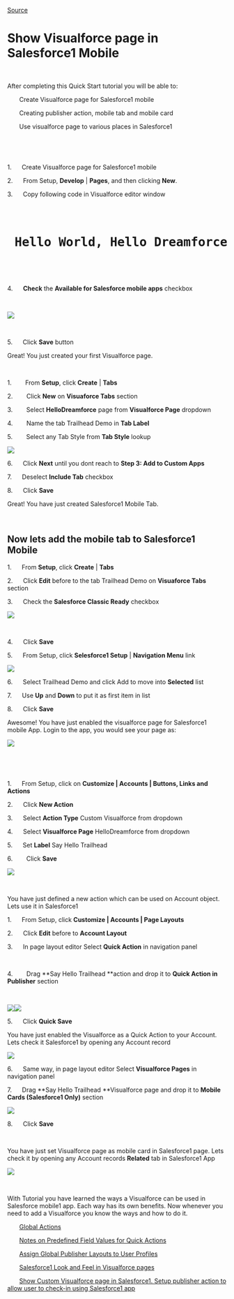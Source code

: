 
[Source](https://raw.githubusercontent.com/ashwinopensource/trailhead/master/ShowVisualforcepageinSalesforce1Mobile.htm "Permalink to Show Visualforce page in Salesforce1 Mobile")

# Show Visualforce page in Salesforce1 Mobile

&nbsp;

After completing this Quick Start tutorial you will be able to:

&nbsp;&nbsp;&nbsp;&nbsp;&nbsp;&nbsp; Create Visualforce page for Salesforce1 mobile

&nbsp;&nbsp;&nbsp;&nbsp;&nbsp;&nbsp; Creating publisher action, mobile tab and mobile card

&nbsp;&nbsp;&nbsp;&nbsp;&nbsp;&nbsp; Use visualforce page to various places in Salesforce1

&nbsp;

&nbsp;

1.&nbsp;&nbsp;&nbsp;&nbsp;&nbsp; Create Visualforce page for Salesforce1 mobile

2.&nbsp;&nbsp;&nbsp;&nbsp;&nbsp; From Setup, **Develop** | **Pages**, and then clicking **New**.

3.&nbsp;&nbsp;&nbsp;&nbsp;&nbsp; Copy following code in Visualforce editor window

<pre>
<apex:page title="Trailhead QuickStart" standardcontroller="Account" showheader="false">

<h1> Hello World, Hello Dreamforce! </h1>

</apex:page>
</pre>

4.&nbsp;&nbsp;&nbsp;&nbsp;&nbsp; **Check** the **Available for Salesforce mobile apps** checkbox

&nbsp;

![][1]

&nbsp;

5.&nbsp;&nbsp;&nbsp;&nbsp;&nbsp; Click **Save** button

Great! You just created your first Visualforce page.

&nbsp;

1.&nbsp;&nbsp;&nbsp;&nbsp;&nbsp;&nbsp;&nbsp; From **Setup**, click **Create** | **Tabs**

2.&nbsp;&nbsp;&nbsp;&nbsp;&nbsp;&nbsp;&nbsp; Click **New** on **Visuaforce Tabs** section

3.&nbsp;&nbsp;&nbsp;&nbsp;&nbsp;&nbsp;&nbsp; Select **HelloDreamforce** page from **Visualforce Page** dropdown

4.&nbsp;&nbsp;&nbsp;&nbsp;&nbsp;&nbsp;&nbsp; Name the tab Trailhead Demo in **Tab Label**

5.&nbsp;&nbsp;&nbsp;&nbsp;&nbsp;&nbsp;&nbsp; Select any Tab Style from **Tab Style** lookup

![][2]

6.&nbsp;&nbsp;&nbsp;&nbsp;&nbsp; Click **Next** until you dont reach to **Step 3: Add to Custom Apps**

7.&nbsp;&nbsp;&nbsp;&nbsp;&nbsp; Deselect **Include Tab** checkbox

8.&nbsp;&nbsp;&nbsp;&nbsp;&nbsp; Click **Save**

Great! You have just created Salesforce1 Mobile Tab.

&nbsp;

## Now lets add the mobile tab to Salesforce1 Mobile

1.&nbsp;&nbsp;&nbsp;&nbsp;&nbsp; From **Setup**, click **Create** | **Tabs**

2.&nbsp;&nbsp;&nbsp;&nbsp;&nbsp; Click **Edit** before to the tab Trailhead Demo on **Visuaforce Tabs** section

3.&nbsp;&nbsp;&nbsp;&nbsp;&nbsp; Check the **Salesforce Classic Ready** checkbox

![][3]

&nbsp;

4.&nbsp;&nbsp;&nbsp;&nbsp;&nbsp; Click **Save**

5.&nbsp;&nbsp;&nbsp;&nbsp;&nbsp; From Setup, click **Selesforce1 Setup** | **Navigation Menu** link

![][4]

6.&nbsp;&nbsp;&nbsp;&nbsp;&nbsp; Select Trailhead Demo and click Add to move into **Selected** list

7.&nbsp;&nbsp;&nbsp;&nbsp;&nbsp; Use **Up** and **Down** to put it as first item in list

8.&nbsp;&nbsp;&nbsp;&nbsp;&nbsp; Click **Save**

Awesome! You have just enabled the visualforce page for Salesforce1 mobile App. Login to the app, you would see your page as:

![][5]

&nbsp;

&nbsp;

1.&nbsp;&nbsp;&nbsp;&nbsp;&nbsp; From Setup, click on **Customize | Accounts | Buttons, Links and Actions**

2.&nbsp;&nbsp;&nbsp;&nbsp;&nbsp; Click **New Action**

3.&nbsp;&nbsp;&nbsp;&nbsp;&nbsp; Select **Action Type** Custom Visualforce from dropdown

4.&nbsp;&nbsp;&nbsp;&nbsp;&nbsp; Select **Visualforce Page** HelloDreamforce from dropdown

5.&nbsp;&nbsp;&nbsp;&nbsp;&nbsp; Set **Label** Say Hello Trailhead

6.&nbsp;&nbsp;&nbsp;&nbsp;&nbsp;&nbsp;&nbsp; Click **Save**

**![][6]**

**&nbsp;**

You have just defined a new action which can be used on Account object. Lets use it in Salesforce1

1.&nbsp;&nbsp;&nbsp;&nbsp;&nbsp; From Setup, click **Customize | Accounts | Page Layouts**

2.&nbsp;&nbsp;&nbsp;&nbsp;&nbsp; Click **Edit** before to **Account Layout**

3.&nbsp;&nbsp;&nbsp;&nbsp;&nbsp; In page layout editor Select **Quick Action** in navigation panel

&nbsp;

4.&nbsp;&nbsp;&nbsp;&nbsp;&nbsp;&nbsp;&nbsp; Drag **Say Hello Trailhead **action and drop it to **Quick Action in Publisher** section

&nbsp;

![][7]![][8]

5.&nbsp;&nbsp;&nbsp;&nbsp;&nbsp; Click **Quick Save**

You have just enabled the Visualforce as a Quick Action to your Account. Lets check it Salesforce1 by opening any Account record

![][9]

6.&nbsp;&nbsp;&nbsp;&nbsp;&nbsp; Same way, in page layout editor Select **Visualforce Pages** in navigation panel

7.&nbsp;&nbsp;&nbsp;&nbsp;&nbsp; Drag **Say Hello Trailhead **Visualforce page and drop it to **Mobile Cards (Salesforce1 Only)** section

![][10]

8.&nbsp;&nbsp;&nbsp;&nbsp;&nbsp; Click **Save**

**&nbsp;**

You have just set Visualforce page as mobile card in Salesforce1 page. Lets check it by opening any Account records **Related** tab in Salesforce1 App

![][11]

&nbsp;

With Tutorial you have learned the ways a Visualforce can be used in Salesforce mobile1 app. Each way has its own benefits. Now whenever you need to add a Visualforce you know the ways and how to do it.

&nbsp;&nbsp;&nbsp;&nbsp;&nbsp;&nbsp; [Global Actions][12]

&nbsp;&nbsp;&nbsp;&nbsp;&nbsp;&nbsp; [Notes on Predefined Field Values for Quick Actions][13]

&nbsp;&nbsp;&nbsp;&nbsp;&nbsp;&nbsp; [Assign Global Publisher Layouts to User Profiles][14]

&nbsp;&nbsp;&nbsp;&nbsp;&nbsp;&nbsp; [Salesforce1 Look and Feel in Visualforce pages][15]

&nbsp;&nbsp;&nbsp;&nbsp;&nbsp;&nbsp; [Show Custom Visualforce page in Salesforce1. Setup publisher action to allow user to check-in using Salesforce1&nbsp;app][16]

&nbsp;

[1]: https://raw.githubusercontent.com/ShowVisualforcepageinSalesforce1Mobile_files/image001.png
[2]: https://raw.githubusercontent.com/ShowVisualforcepageinSalesforce1Mobile_files/image002.png
[3]: https://raw.githubusercontent.com/ShowVisualforcepageinSalesforce1Mobile_files/image003.png
[4]: https://raw.githubusercontent.com/ShowVisualforcepageinSalesforce1Mobile_files/image004.png
[5]: https://raw.githubusercontent.com/ShowVisualforcepageinSalesforce1Mobile_files/image005.png
[6]: https://raw.githubusercontent.com/ShowVisualforcepageinSalesforce1Mobile_files/image006.png
[7]: https://raw.githubusercontent.com/ShowVisualforcepageinSalesforce1Mobile_files/image007.png
[8]: https://raw.githubusercontent.com/ShowVisualforcepageinSalesforce1Mobile_files/image008.png
[9]: https://raw.githubusercontent.com/ShowVisualforcepageinSalesforce1Mobile_files/image009.png
[10]: https://raw.githubusercontent.com/ShowVisualforcepageinSalesforce1Mobile_files/image010.jpg
[11]: https://raw.githubusercontent.com/ShowVisualforcepageinSalesforce1Mobile_files/image011.png
[12]: https://help.salesforce.com/HTViewHelpDoc?id=actions_overview_global.htm "HTML (New Window)"
[13]: https://help.salesforce.com/HTViewHelpDoc?id=predefined_field_values_notes.htm "HTML (New Window)"
[14]: https://help.salesforce.com/HTViewHelpDoc?id=assigning_global_publisher_layouts_to_profiles.htm
[15]: https://intmist.wordpress.com/2014/02/16/salesforce1-look-and-feel-customise-visualforce-pages-for-salesforce1/
[16]: https://intmist.wordpress.com/2014/03/23/show-custom-visualforce-page-in-salesforce1-setup-publisher-action-and-check-in-using-salesforce1-app/
  